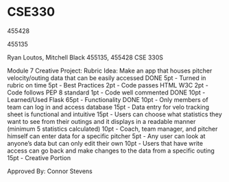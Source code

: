 # CSE330
455428

455135

Ryan Loutos, Mitchell Black
455135, 455428
CSE 330S

Module 7 Creative Project: Rubric
Idea: Make an app that houses pitcher velocity/outing data that can be easily accessed 
DONE 5pt - Turned in rubric on time 
5pt - Best Practices
  2pt - Code passes HTML W3C
  2pt - Code follows PEP 8 standard
  1pt - Code well commented
DONE 10pt - Learned/Used Flask
65pt - Functionality
  DONE 10pt - Only members of team can log in and access database
  15pt - Data entry for velo tracking sheet is functional and intuitive
  15pt - Users can choose what statistics they want to see from their outings and it displays in a readable manner (minimum 5 statistics calculated)
  10pt - Coach, team manager, and pitcher himself can enter data for a specific pitcher
  5pt - Any user can look at anyone’s data but can only edit their own
  10pt - Users that have write access can go back and make changes to the data from a specific outing
15pt - Creative Portion

Approved By: Connor Stevens

